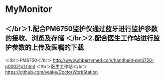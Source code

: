 # MyMonitor
＜/br＞1.配合PM6750监护仪通过蓝牙进行监护参数的接收、浏览及存储
＜/br＞2.配合医生工作站进行监护参数的上传及医嘱的下载
--------------------------------------------------------
＜/br＞PM6750＜/br＞
http://www.shberrymed.com/handheld-pm6750-p00021p1.html
＜/br＞医生工作站＜/br＞
https://github.com/yeake/DoctorWorkStation
